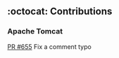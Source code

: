 ## :octocat: Contributions
### Apache Tomcat
[PR #655](https://github.com/apache/tomcat/pull/655) Fix a comment typo

